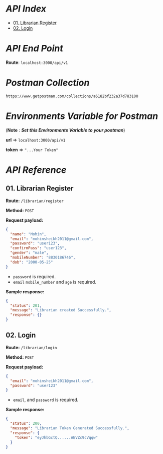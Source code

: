# _API Index_

- [01. Librarian Register](#01-librarian-register)
- [02. Login](#02-login)

# _API End Point_

**Route**: `localhost:3000/api/v1`

# _Postman Collection_

```
https://www.getpostman.com/collections/a6182bf232a37d783100
```

# _Environments Variable for Postman_

(**Note** : _**Set this Environments Variable to your postman**_)

**url** => `localhost:3000/api/v1`

**token** => `"...Your Token"`

# _API Reference_

## 01. Librarian Register

**Route:**
`/librarian/register`

**Method:**
`POST`

**Request payload:**

```json
{
  "name": "Mohin",
  "email": "mohinsheikh2011@gmail.com",
  "password": "user123",
  "confirmPass": "user123",
  "gender": "male",
  "mobileNumber": "8830186746",
  "dob": "2000-05-25"
}
```

- `password` is required.
- `email` `mobile_number` and `age` is required.

**Sample response:**

```json
{
  "status": 201,
  "message": "Librarian created Successfully.",
  "response": {}
}
```

## 02. Login

**Route:**
`/librarian/login`

**Method:**
`POST`

**Request payload:**

```json
{
  "email": "mohinsheikh2011@gmail.com",
  "password": "user123"
}
```

- `email`, and `password` is required.

**Sample response:**

```json
{
  "status": 200,
  "message": "Librarian Token Generated Successfully.",
  "response": {
    "token": "eyJhbGctQ......AEVZc9cVqqw"
  }
}
```
